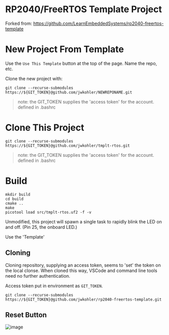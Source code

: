 # RP2040/FreeRTOS Template Project 

Forked from: https://github.com/LearnEmbeddedSystems/rp2040-freertos-template

# New Project From Template

Use the `Use This Template` button at the top of the page.  Name the repo, etc.

Clone the new project with:
```
git clone --recurse-submodules https://${GIT_TOKEN}@github.com/jwkohler/NEWREPONAME.git
```
> note: the GIT_TOKEN supplies the 'access token' for the account.  defined in .bashrc

# Clone This Project

```
git clone --recurse-submodules https://${GIT_TOKEN}@github.com/jwkohler/tmplt-rtos.git
```
> note: the GIT_TOKEN supplies the 'access token' for the account.  defined in .bashrc

# Build

```
mkdir build
cd build 
cmake ..
make 
picotool load src/tmplt-rtos.uf2 -f -v
```

Unmodified, this project will spawn a single task to rapidly blink the LED on and off. (Pin 25, the onboard LED.)


Use the 'Template' 
## Cloning 

Cloning repository, supplying an access token, seems to 'set' the token on the local clonse.  When 
cloned this way, VSCode and command line tools need no further authentication.

Access token put in environment as `GIT_TOKEN`.

```
git clone --recurse-submodules https://${GIT_TOKEN}@github.com/jwkohler/rp2040-freertos-template.git
```

## Reset Button

![image](https://github.com/user-attachments/assets/a0bee866-f4ba-4728-a5af-2523fc9392bc)
